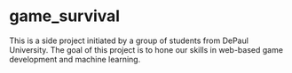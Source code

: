 # game_survival
This is a side project initiated by a group of students from DePaul University. The goal of this project is to hone our skills in web-based game development and machine learning.
